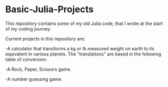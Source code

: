 # Basic-Julia-Projects
This repository contains some of my old Julia code, that I wrote at the start of my coding journey.

Current projects in this repository are:

-A calculator that transforms a kg or lb measured weight on earth to its equivalent in various planets. The "translations" are based in the following table of conversion:

-A Rock, Paper, Scissors game.

-A number guessing game.
